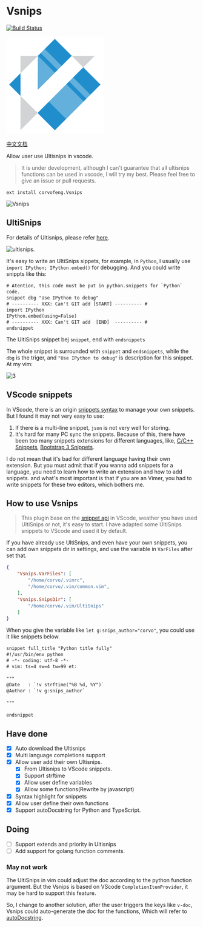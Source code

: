 # Vsnips

[![Build Status](https://travis-ci.com/corvofeng/Vsnips.svg?branch=master)](https://travis-ci.com/corvofeng/Vsnips)

![](./images/icon.png)

[中文文档](./README-zh_CN.md)

Allow user use Ultisnips in vscode.

> It is under development, although I can't guarantee that
> all ultisnips functions can be used in vscode, I will try my best.
> Please feel free to give an issue or pull requests.

```
ext install corvofeng.Vsnips
```

![Vsnips][7]

## UltiSnips

For details of Ultisnips, please refer [here][1].

![ultisnips][2].

It's easy to write an UltiSnips sippets, for example, in `Python`,
I usually use `import IPython; IPython.embed()` for debugging.
And you could write snippts like this:

```snippets
# Atention, this code must be put in python.snippets for `Python` code.
snippet dbg "Use IPython to debug"
# ---------- XXX: Can't GIT add [START] ---------- #
import IPython
IPython.embed(using=False)
# ---------- XXX: Can't GIT add  [END]  ---------- #
endsnippet
```

The UltiSnips snippet bej  `snippet`, end with `endsnippets`

The whole snippst is surrounded with `snippet` and `endsnippets`,
while the `dbg` is the triger, and `"Use IPython to debug"` is
description for this snippet. At my vim:

![3][3]

## VScode snippets

In VScode, there is an origin [snippets syntax][4] to manage your own snippets. But I found it may not very easy to use:

1. If there is a multi-line snippet, `json` is not very well for storing.
2. It's hard for many PC sync the snippets. Because of this, there have been too many snippets extensions for different languages, like, [C/C++ Snippets][5], [Bootstrap 3 Snippets][6].

I do not mean that it's bad for different language having their own extension.
But you must admit that if you wanna add snippets for a language,
you need to learn how to write an extension and how to add snippets.
and what's most important is that if you are an Vimer, you had to
write snippets for these two editors, which bothers me.


## How to use Vsnips

> This plugin base on the [snippet api][8] in VScode, weather
> you have used UltiSnips or not, it's easy to start.
> I have adapted some UltiSnips snippets to VScode and used it by default.

If you have already use UltiSnips, and even have your own snippets,
you can add own snippets dir in settings, and use the variable in `VarFiles`
after set that.

```json
{
    "Vsnips.VarFiles": [
        "/home/corvo/.vimrc",
        "/home/corvo/.vim/common.vim",
    ],
    "Vsnips.SnipsDir": [
        "/home/corvo/.vim/UltiSnips"
    ]
}
```

When you give the variable like `let g:snips_author="corvo"`, you could
use it like snippets below.

```snippets
snippet full_title "Python title fully"
#!/usr/bin/env python
# -*- coding: utf-8 -*-
# vim: ts=4 sw=4 tw=99 et:

"""
@Date   : `!v strftime("%B %d, %Y")`
@Author : `!v g:snips_author`

"""

endsnippet
```

## Have done

- [x] Auto download the Ultisnips
- [x] Multi language completions support
- [x] Allow user add their own Ultisnips.
    - [x] From Ultisnips to VScode snippets.
    - [x] Support strftime
    - [x] Allow user define variables
    - [x] Allow some functions(Rewrite by javascript)
- [x] Syntax highlight for snippets
- [x] Allow user define their own functions
- [x] Support autoDocstring for Python and TypeScript.

## Doing

- [ ] Support extends and priority in Ultisnips
- [ ] Add support for golang function comments.

### May not work

The UltiSnips in vim could adjust the doc according to the
python function argument. But the Vsnips is based on VScode
`CompletionItemProvider`, it may be hard to support this feature.

So, I change to another solution, after the user triggers the keys like `v-doc`,
Vsnips could auto-generate the doc for the functions,
Which will refer to [autoDocstring][9].


[1]: https://github.com/SirVer/ultisnips
[2]: https://camo.githubusercontent.com/296aecf30e1607233814196db6bd3f5f47e70c73/68747470733a2f2f7261772e6769746875622e636f6d2f5369725665722f756c7469736e6970732f6d61737465722f646f632f64656d6f2e676966
[3]: https://user-images.githubusercontent.com/12025071/62412148-14cad280-b631-11e9-8d9c-01a65a2550ef.gif
[4]: https://code.visualstudio.com/docs/editor/userdefinedsnippets#_creating-your-own-snippets
[5]: https://marketplace.visualstudio.com/items?itemName=hars.CppSnippets
[6]: https://marketplace.visualstudio.com/items?itemName=wcwhitehead.bootstrap-3-snippets
[7]: https://user-images.githubusercontent.com/12025071/62412552-19928500-b637-11e9-8335-dfe3f0ca0688.gif
[8]: https://code.visualstudio.com/api/references/vscode-api#CompletionItemProvider
[9]: https://marketplace.visualstudio.com/items?itemName=njpwerner.autodocstring